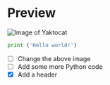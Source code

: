 # Preview

![Image of Yaktocat](https://octodex.github.com/images/yaktocat.png)

``` python
print ('Hello world!')
```

- [ ] Change the above image
- [ ] Add some more Python code
- [X] Add a header
